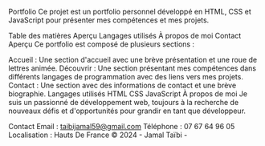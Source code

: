 Portfolio
Ce projet est un portfolio personnel développé en HTML, CSS et JavaScript pour présenter mes compétences et mes projets.

Table des matières
Aperçu
Langages utilisés
À propos de moi
Contact
Aperçu
Ce portfolio est composé de plusieurs sections :

Accueil : Une section d'accueil avec une brève présentation et une roue de lettres animée.
Découvrir : Une section présentant mes compétences dans différents langages de programmation avec des liens vers mes projets.
Contact : Une section avec des informations de contact et une brève biographie.
Langages utilisés
HTML
CSS
JavaScript
À propos de moi
Je suis un passionné de développement web, toujours à la recherche de nouveaux défis et d'opportunités pour grandir en tant que développeur.

Contact
Email : taibijamal59@gmail.com
Téléphone : 07 67 64 96 05
Localisation : Hauts De France
© 2024 - Jamal Taïbi -